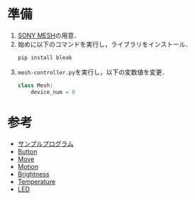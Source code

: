 # 準備
1. [SONY MESH](https://meshprj.com/jp/)の用意．  
2. 始めに以下のコマンドを実行し，ライブラリをインストール．
    ```cmd
    pip install bleak
    ```
3. `mesh-controller.py`を実行し，以下の変数値を変更．
    ```python
    class Mesh:
        device_num = 0
    ```  

# 参考
- [サンプルプログラム](https://developer.meshprj.com/hc/ja/articles/9164308204313-Python#h_01GBRQZG0TQCSR53E7T2FAQ3PD)  
- [Button](https://developer.meshprj.com/hc/ja/articles/8286402535577)  
- [Move](https://developer.meshprj.com/hc/ja/articles/8286418941977)  
- [Motion](https://developer.meshprj.com/hc/ja/articles/8286408492057)  
- [Brightness](https://developer.meshprj.com/hc/ja/articles/8286460847897)  
- [Temperature](https://developer.meshprj.com/hc/ja/articles/8286425847961)  
- [LED](https://developer.meshprj.com/hc/ja/articles/9231602345497)  

